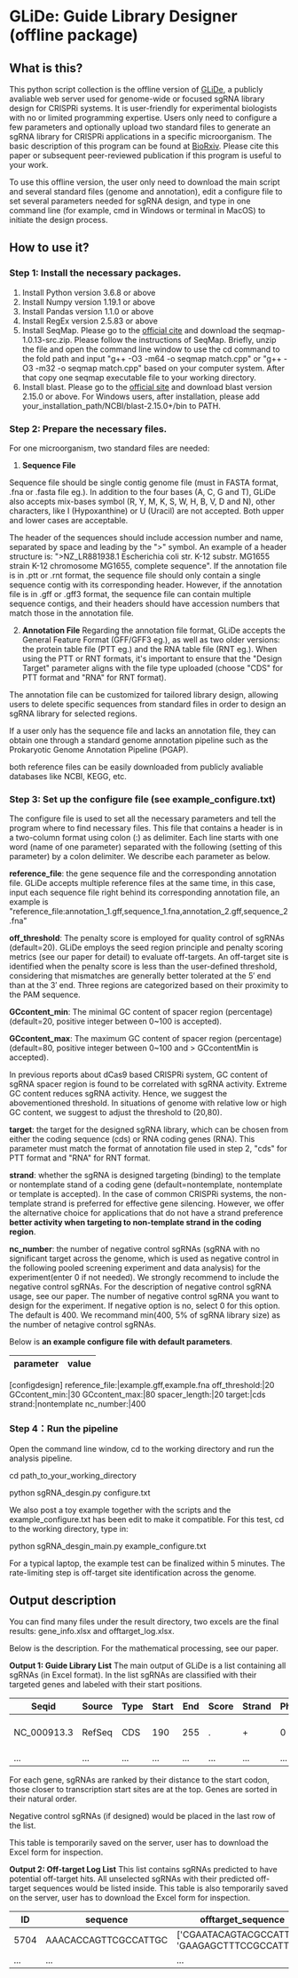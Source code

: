 # GLiDe: Guide Library Designer (offline package)

## What is this?
This python script collection is the offline version of [GLiDe](https://www.thu-big.net/sgRNA_design/), a publicly avaliable web server used for genome-wide or focused sgRNA library design for CRISPRi systems. It is user-friendly for experimental biologists with no or limited programming expertise. Users only need to configure a few parameters and optionally upload two standard files to generate an sgRNA library for CRISPRi applications in a specific microorganism. The basic description of this program can be found at [BioRxiv](https://www.biorxiv.org/content/10.1101/2022.11.25.517898v3). Please cite this paper or subsequent peer-reviewed publication if this program is useful to your work.

To use this offline version, the user only need to download the main script and several standard files (genome and annotation), edit a configure file to set several parameters needed for sgRNA design, and type in one command line (for example, cmd in Windows or terminal in MacOS) to initiate the design process.

## How to use it?
### Step 1: Install the necessary packages.

1. Install Python version 3.6.8 or above
2. Install Numpy version 1.19.1 or above
3. Install Pandas version 1.1.0 or above
4. Install RegEx version 2.5.83 or above
5. Install SeqMap. Please go to the [official cite](http://www-personal.umich.edu/~jianghui/seqmap/download/seqmap-1.0.13-src.zip) and download the seqmap-1.0.13-src.zip. Please follow the instructions of SeqMap. Briefly, unzip the file and open the command line window to use the cd command to the fold path and input "g++ -O3 -m64 -o seqmap match.cpp" or "g++ -O3 -m32 -o seqmap match.cpp" based on your computer system. After that copy one seqmap executable file to your working directory.
6. Install blast. Please go to the [official site](https://ftp.ncbi.nlm.nih.gov/blast/executables/blast+/LATEST/) and download blast version 2.15.0 or above. For Windows users, after installation, please add your_installation_path/NCBI/blast-2.15.0+/bin to PATH.

### Step 2: Prepare the necessary files. 

For one microorganism, two standard files are needed:

1. **Sequence File**

Sequence file should be single contig genome file (must in FASTA format, .fna or .fasta file eg.). In addition to the four bases (A, C, G and T), GLiDe also accepts mix-bases symbol (R, Y, M, K, S, W, H, B, V, D and N), other characters, like I (Hypoxanthine) or U (Uracil) are not accepted. Both upper and lower cases are acceptable.

The header of the sequences should include accession number and name, separated by space and leading by the ">" symbol. An example of a header structure is: ">NZ_LR881938.1 Escherichia coli str. K-12 substr. MG1655 strain K-12 chromosome MG1655, complete sequence". If the annotation file is in .ptt or .rnt format, the sequence file should only contain a single sequence contig with its corresponding header. However, if the annotation file is in .gff or .gff3 format, the sequence file can contain multiple sequence contigs, and their headers should have accession numbers that match those in the annotation file.

2. **Annotation File**
Regarding the annotation file format, GLiDe accepts the General Feature Format (GFF/GFF3 eg.), as well as two older versions: the protein table file (PTT eg.) and the RNA table file (RNT eg.). When using the PTT or RNT formats, it's important to ensure that the "Design Target" parameter aligns with the file type uploaded (choose "CDS" for PTT format and "RNA" for RNT format).

The annotation file can be customized for tailored library design, allowing users to delete specific sequences from standard files in order to design an sgRNA library for selected regions.

If a user only has the sequence file and lacks an annotation file, they can obtain one through a standard genome annotation pipeline such as the Prokaryotic Genome Annotation Pipeline (PGAP).

both reference files can be easily downloaded from publicly avaliable databases like NCBI, KEGG, etc.

### Step 3: Set up the configure file (see example_configure.txt)
The configure file is used to set all the necessary parameters and tell the program where to find necessary files. This file that contains a header is in a two-column format using colon (:) as delimiter. Each line starts with one word (name of one parameter) separated with the following (setting of this parameter) by a colon delimiter. We describe each parameter as below.

**reference_file**: the gene sequence file and the corresponding annotation file. GLiDe accepts multiple reference files at the same time, in this case, input each sequence file right behind its corresponding annotation file, an example is "reference_file:annotation_1.gff,sequence_1.fna,annotation_2.gff,sequence_2.fna"

**off_threshold**: The penalty score is employed for quality control of sgRNAs (default=20). GLiDe employs the seed region principle and penalty scoring metrics (see our paper for detail) to evaluate off-targets. An off-target site is identified when the penalty score is less than the user-defined threshold, considering that mismatches are generally better tolerated at the 5′ end than at the 3′ end. Three regions are categorized based on their proximity to the PAM sequence.

**GCcontent_min**: The minimal GC content of spacer region (percentage) (default=20, positive integer between 0~100 is accepted).

**GCcontent_max**: The maximum GC content of spacer region (percentage) (default=80, positive integer between 0~100 and > GCcontentMin is accepted). 

In previous reports about dCas9 based CRISPRi system, GC content of sgRNA spacer region is found to be correlated with sgRNA activity. Extreme GC content reduces sgRNA activity. Hence, we suggest the abovementioned threshold. In situations of genome with relative low or high GC content, we suggest to adjust the threshold to (20,80). 

**target**: the target for the designed sgRNA library, which can be chosen from either the coding sequence (cds) or RNA coding genes (RNA). This parameter must match the format of annotation file used in step 2, "cds" for PTT format and "RNA" for RNT format.

**strand**: whether the sgRNA is designed targeting (binding) to the template or nontemplate stand of a coding gene (default=nontemplate, nontemplate or template is accepted). In the case of common CRISPRi systems, the non-template strand is preferred for effective gene silencing. However, we offer the alternative choice for applications that do not have a strand preference **better activity when targeting to non-template strand in the coding region**.

**nc_number**: the number of negative control sgRNAs (sgRNA with no significant target across the genome, which is used as negative control in the following pooled screening experiment and data analysis) for the experiment(enter 0 if not needed). We strongly recommend to include the negative control sgRNAs. For the description of negative control sgRNA usage, see our paper. The number of negative control sgRNA you want to design for the experiment. If negative option is no, select 0 for this option. The default is 400. We recommand min(400, 5% of sgRNA library size) as the number of netagive control sgRNAs. 

Below is **an example configure file with default parameters**.

parameter|value
---------|-----
[configdesign]
reference_file:|example.gff,example.fna
off_threshold:|20
GCcontent_min:|30
GCcontent_max:|80
spacer_length:|20
target:|cds
strand:|nontemplate
nc_number:|400

### Step 4：Run the pipeline
Open the command line window, cd to the working directory and run the analysis pipeline.

cd path_to_your_working_directory

python sgRNA_desgin.py configure.txt

We also post a toy example together with the scripts and the example_configure.txt has been edit to make it compatible. For this test, cd to the working directory, type in: 

python sgRNA_desgin_main.py example_configure.txt

For a typical laptop, the example test can be finalized within 5 minutes. The rate-limiting step is off-target site identification across the genome.

## Output description
You can find many files under the result directory, two excels are the final results: gene_info.xlsx and offtarget_log.xlsx.

Below is the description. For the mathematical processing, see our paper.

**Output 1: Guide Library List**
The main output of GLiDe is a list containing all sgRNAs (in Excel format). In the list sgRNAs are classified with their targeted genes and labeled with their start positions.

Seqid|Source|Type|Start|End|Score|Strand|Phase|Attributes|Length|Guide_seq|Guide_pos|guide_num
-----|-----|-----|-----|-----|-----|-----|-----|-----|-----|-----|-----|-----
NC_000913.3|RefSeq|CDS|190|255|.|+|0|ID=cds-NP_414542.1;Parent=gene-b0001;Dbxref=UniProtKB/Swiss-Prot:P0AD86,Genbank:NP_414542.1,ASAP:ABE-0000006,ECOCYC:EG11277,GeneID:944742;Name=NP_414542.1;gbkey=CDS;gene=thrL;locus_tag=b0001;orig_transcript_id=gnl[b0001]mrna.NP_414542;product=thr operon leader peptide;protein_id=NP_414542.1;transl_table=11|21|['GGTGGTGCTAATGCGTTTCA', 'CGCACCGTTACCTGTGGTAA']|[210, 249]|2
...|...|...|...|...|...|...|...|...|...|...|...|...

For each gene, sgRNAs are ranked by their distance to the start codon, those closer to transcription start sites are at the top. Genes are sorted in their natural order.

Negative control sgRNAs (if designed) would be placed in the last row of the list.

This table is temporarily saved on the server, user has to download the Excel form for inspection.

**Output 2: Off-target Log List**
This list contains sgRNAs predicted to have potential off-target hits. All unselected sgRNAs with their predicted off-target sequences would be listed inside. This table is also temporarily saved on the server, user has to download the Excel form for inspection.

ID|sequence|offtarget_sequence|penalty|off_num
---|---|---|---|---
5704|AAACACCAGTTCGCCATTGC|['CGAATACAGTACGCCATTGC', 'GAAGAGCTTTCCGCCATTGC']|[17.0, 19.0]|2
...|...|...|...|...
